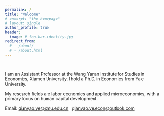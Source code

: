 ```yaml
---
permalink: /
title: "Welcome"
# excerpt: "the homepage"
# layout: single
author_profile: true
header:
  image: # foo-bar-identity.jpg
redirect_from: 
  # - /about/
  # - /about.html
---
```


<br />

I am an Assistant Professor at the Wang Yanan lnstitute for Studies in Economics, Xiamen University. I hold a Ph.D. in Economics from Yale University.

My research fields are labor economics and applied microeconomics, with a primary focus on human capital development.

Email: [qianyao.ye@xmu.edu.cn](mailto:qianyao.ye@xmu.edu.cn) | [qianyao.ye.econ@outlook.com](mailto:qianyao.ye.econ@outlook.com)


